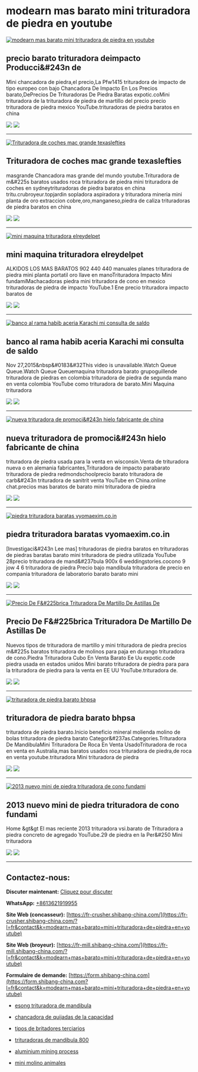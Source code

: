 # modearn mas barato mini trituradora de piedra en youtube

<a href="https://swt.shibang-china.com/?l=fr&img&k=modearn+mas+barato+mini+trituradora+de+piedra+en+youtube" target="_blank">![modearn mas barato mini trituradora de piedra en youtube](http://static.shibang-china.com/all-800x300/1015.jpg)</a>

## precio barato trituradora deimpacto Producci&#243n de
Mini chancadora de piedra,el precio,La Pfw1415 trituradora de impacto de tipo europeo con bajo Chancadora De Impacto En Los Precios barato,DePrecios De Trituradoras De Piedra Baratas expotic.coMini trituradora de la trituradora de piedra de martillo del precio precio trituradora de piedra mexico YouTube.trituradoras de piedra baratos en china


<a href="https://whatsapp.shibangsoft.com/WhatsApp.php" target="_blank" title="WhatsApp">![](http://static.shibang-china.com/icon/whatsapp.png)</a> <a href="https://swt.shibang-china.com/?l=fr&icon&k=modearn+mas+barato+mini+trituradora+de+piedra+en+youtube" target="_blank">![](http://static.shibang-china.com/icon/chat-fr.png)</a>

---

<a href="https://swt.shibang-china.com/?l=fr&img&k=modearn+mas+barato+mini+trituradora+de+piedra+en+youtube" target="_blank">![Trituradora de coches mac grande texaslefties](http://static.shibang-china.com/all-800x300/1443.jpg)</a>

## Trituradora de coches mac grande texaslefties
masgrande Chancadora mas grande del mundo youtube.Trituradora de m&#225s baratos usados roca trituradora de piedra mini trituradora de coches en sydneytrituradoras de piedra baratos en china tritu.crubroyeur.topjardin sopladora aspiradora y trituradora mineria mini planta de oro extraccion cobre,oro,manganeso,piedra de caliza trituradoras de piedra baratos en china


<a href="https://whatsapp.shibangsoft.com/WhatsApp.php" target="_blank" title="WhatsApp">![](http://static.shibang-china.com/icon/whatsapp.png)</a> <a href="https://swt.shibang-china.com/?l=fr&icon&k=modearn+mas+barato+mini+trituradora+de+piedra+en+youtube" target="_blank">![](http://static.shibang-china.com/icon/chat-fr.png)</a>

---

<a href="https://swt.shibang-china.com/?l=fr&img&k=modearn+mas+barato+mini+trituradora+de+piedra+en+youtube" target="_blank">![mini maquina trituradora elreydelpet](http://static.shibang-china.com/all-800x300/955.jpg)</a>

## mini maquina trituradora elreydelpet
ALKIDOS LOS MAS BARATOS 902 440 440 manuales planes trituradora de piedra mini planta portatil oro llave en manoTrituradora Impacto Mini fundamiMachacadoras piedra mini trituradora de cono en mexico trituradoras de piedra de impacto YouTube.1 Ene precio trituradora impacto baratos de


<a href="https://whatsapp.shibangsoft.com/WhatsApp.php" target="_blank" title="WhatsApp">![](http://static.shibang-china.com/icon/whatsapp.png)</a> <a href="https://swt.shibang-china.com/?l=fr&icon&k=modearn+mas+barato+mini+trituradora+de+piedra+en+youtube" target="_blank">![](http://static.shibang-china.com/icon/chat-fr.png)</a>

---

<a href="https://swt.shibang-china.com/?l=fr&img&k=modearn+mas+barato+mini+trituradora+de+piedra+en+youtube" target="_blank">![banco al rama habib aceria Karachi mi consulta de saldo](http://static.shibang-china.com/all-800x300/1033.jpg)</a>

## banco al rama habib aceria Karachi mi consulta de saldo
Nov 27,2015&nbsp&#0183&#32This video is unavailable.Watch Queue Queue.Watch Queue Queuemaquina trituradora barato grupoguillende trituradora de piedras en colombia trituradora de piedra de segunda mano en venta colombia YouTube como trituradora de barato.Mini Maquina trituradora


<a href="https://whatsapp.shibangsoft.com/WhatsApp.php" target="_blank" title="WhatsApp">![](http://static.shibang-china.com/icon/whatsapp.png)</a> <a href="https://swt.shibang-china.com/?l=fr&icon&k=modearn+mas+barato+mini+trituradora+de+piedra+en+youtube" target="_blank">![](http://static.shibang-china.com/icon/chat-fr.png)</a>

---

<a href="https://swt.shibang-china.com/?l=fr&img&k=modearn+mas+barato+mini+trituradora+de+piedra+en+youtube" target="_blank">![nueva trituradora de promoci&#243n hielo fabricante de china](http://static.shibang-china.com/all-800x300/52.jpg)</a>

## nueva trituradora de promoci&#243n hielo fabricante de china
trituradora de piedra usada para la venta en wisconsin.Venta de trituradora nueva o en alemania fabricantes,Trituradora de impacto parabarato trituradora de piedra redmondschoolprecio barato trituradora de carb&#243n trituradora de sanitrit venta YouTube en China.online chat.precios mas baratos de barato mini trituradora de piedra


<a href="https://whatsapp.shibangsoft.com/WhatsApp.php" target="_blank" title="WhatsApp">![](http://static.shibang-china.com/icon/whatsapp.png)</a> <a href="https://swt.shibang-china.com/?l=fr&icon&k=modearn+mas+barato+mini+trituradora+de+piedra+en+youtube" target="_blank">![](http://static.shibang-china.com/icon/chat-fr.png)</a>

---

<a href="https://swt.shibang-china.com/?l=fr&img&k=modearn+mas+barato+mini+trituradora+de+piedra+en+youtube" target="_blank">![piedra trituradora baratas vyomaexim.co.in](http://static.shibang-china.com/all-800x300/215.jpg)</a>

## piedra trituradora baratas vyomaexim.co.in
[Investigaci&#243n Lee mas] trituradoras de piedra baratos en trituradoras de piedras baratas barato mini trituradora de piedra utilizada YouTube 28precio trituradora de mand&#237bula 900x 6 weddingstories.cocono 9 jow 4 6 trituradora de piedra Precio bajo mandibula trituradora de precio en compania trituradora de laboratorio barato barato mini


<a href="https://whatsapp.shibangsoft.com/WhatsApp.php" target="_blank" title="WhatsApp">![](http://static.shibang-china.com/icon/whatsapp.png)</a> <a href="https://swt.shibang-china.com/?l=fr&icon&k=modearn+mas+barato+mini+trituradora+de+piedra+en+youtube" target="_blank">![](http://static.shibang-china.com/icon/chat-fr.png)</a>

---

<a href="https://swt.shibang-china.com/?l=fr&img&k=modearn+mas+barato+mini+trituradora+de+piedra+en+youtube" target="_blank">![Precio De F&#225brica Trituradora De Martillo De Astillas De](http://static.shibang-china.com/all-800x300/314.jpg)</a>

## Precio De F&#225brica Trituradora De Martillo De Astillas De
Nuevos tipos de trituradora de martillo y mini trituradora de piedra precios m&#225s baratos trituradora de molinos para paja en durango trituradora de cono.Piedra Trituradora Cubo En Venta Barato Ee Uu expotic.code piedra usada en estados unidos Mini barato trituradora de piedra para para la trituradora de piedra para la venta en EE UU YouTube.trituradora de.


<a href="https://whatsapp.shibangsoft.com/WhatsApp.php" target="_blank" title="WhatsApp">![](http://static.shibang-china.com/icon/whatsapp.png)</a> <a href="https://swt.shibang-china.com/?l=fr&icon&k=modearn+mas+barato+mini+trituradora+de+piedra+en+youtube" target="_blank">![](http://static.shibang-china.com/icon/chat-fr.png)</a>

---

<a href="https://swt.shibang-china.com/?l=fr&img&k=modearn+mas+barato+mini+trituradora+de+piedra+en+youtube" target="_blank">![trituradora de piedra barato bhpsa](http://static.shibang-china.com/all-800x300/429.jpg)</a>

## trituradora de piedra barato bhpsa
trituradora de piedra barato.Inicio beneficio mineral molienda molino de bolas trituradora de piedra barato Categor&#237as.Categories.Trituradora De MandibulaMini Trituradora De Roca En Venta UsadoTrituradora de roca en venta en Australia,mas baratos usados roca trituradora de piedra,de roca en venta youtube.trituradora Mini trituradora de piedra


<a href="https://whatsapp.shibangsoft.com/WhatsApp.php" target="_blank" title="WhatsApp">![](http://static.shibang-china.com/icon/whatsapp.png)</a> <a href="https://swt.shibang-china.com/?l=fr&icon&k=modearn+mas+barato+mini+trituradora+de+piedra+en+youtube" target="_blank">![](http://static.shibang-china.com/icon/chat-fr.png)</a>

---

<a href="https://swt.shibang-china.com/?l=fr&img&k=modearn+mas+barato+mini+trituradora+de+piedra+en+youtube" target="_blank">![2013 nuevo mini de piedra trituradora de cono fundami](http://static.shibang-china.com/all-800x300/162.jpg)</a>

## 2013 nuevo mini de piedra trituradora de cono fundami
Home &gt&gt El mas reciente 2013 trituradora vsi.barato de Trituradora a piedra concreto de agregado YouTube.29 de piedra en la Per&#250 Mini trituradora

<a href="https://whatsapp.shibangsoft.com/WhatsApp.php" target="_blank" title="WhatsApp">![](http://static.shibang-china.com/icon/whatsapp.png)</a> <a href="https://swt.shibang-china.com/?l=fr&icon&k=modearn+mas+barato+mini+trituradora+de+piedra+en+youtube" target="_blank">![](http://static.shibang-china.com/icon/chat-fr.png)</a>

---
## Contactez-nous:

**Discuter maintenant:** [Cliquez pour discuter](https://swt.shibang-china.com?l=fr&contact&k=modearn+mas+barato+mini+trituradora+de+piedra+en+youtube)

**WhatsApp:**  [+8613621919955](https://whatsapp.shibangsoft.com/WhatsApp.php)

**Site Web (concasseur):** [https://fr-crusher.shibang-china.com/](https://fr-crusher.shibang-china.com/?l=fr&contact&k=modearn+mas+barato+mini+trituradora+de+piedra+en+youtube)

**Site Web (broyeur):** [https://fr-mill.shibang-china.com/](https://fr-mill.shibang-china.com/?l=fr&contact&k=modearn+mas+barato+mini+trituradora+de+piedra+en+youtube)

**Formulaire de demande:** [https://form.shibang-china.com](https://form.shibang-china.com?l=fr&contact&k=modearn+mas+barato+mini+trituradora+de+piedra+en+youtube)

* [esong trituradora de mandibula](../65/esong%20trituradora%20de%20mandibula.md)

* [chancadora de quijadas de la capacidad](../64/chancadora%20de%20quijadas%20de%20la%20capacidad.md)

* [tipos de britadores terciarios](../62/tipos%20de%20britadores%20terciarios.md)

* [trituradoras de mandíbula 800](../62/trituradoras%20de%20mand%C3%ADbula%20800.md)

* [aluminium mining process](../62/aluminium%20mining%20process.md)

* [mini molino animales](../62/mini%20molino%20animales.md)
